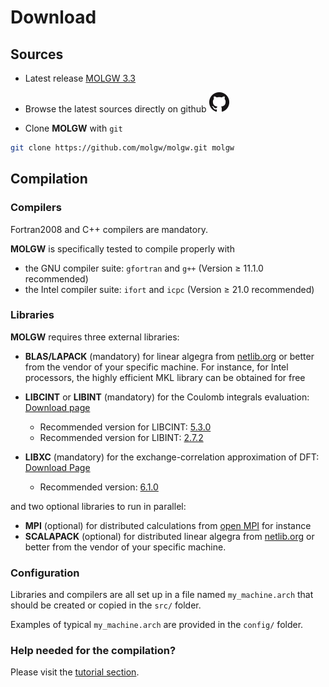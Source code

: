 # Download

## Sources

- Latest release [MOLGW 3.3](https://github.com/molgw/molgw/archive/v3.3.tar.gz)

- Browse the latest sources directly on github [![github](img/icon_github.png)](https://github.com/molgw/molgw)

- Clone **MOLGW** with `git` 
```sh
git clone https://github.com/molgw/molgw.git molgw
```

## Compilation

### Compilers

Fortran2008 and C++ compilers are mandatory.

**MOLGW** is specifically tested to compile properly with

- the GNU compiler suite: `gfortran` and `g++` (Version ≥ 11.1.0 recommended)
- the Intel compiler suite: `ifort` and `icpc` (Version ≥ 21.0 recommended)


### Libraries

**MOLGW** requires three external libraries:

- **BLAS/LAPACK** (mandatory) for linear algegra from [netlib.org](http://www.netlib.org) or better from the vendor of your specific machine.
For instance, for Intel processors, the highly efficient MKL library can be obtained for free

- **LIBCINT** or **LIBINT** (mandatory) for the Coulomb integrals evaluation: [Download page](https://github.com/sunqm/libcint/releases)
    - Recommended version for LIBCINT: [5.3.0](https://github.com/sunqm/libcint/releases/tag/v5.3.0)
    - Recommended version for LIBINT: [2.7.2](https://github.com/evaleev/libint/releases/tag/v2.7.2)

- **LIBXC** (mandatory) for the exchange-correlation approximation of DFT: [Download Page](https://www.tddft.org/programs/libxc/download/previous/)
    - Recommended version: [6.1.0](http://www.tddft.org/programs/libxc/down.php?file=6.1.0/libxc-6.1.0.tar.gz)

and two optional libraries to run in parallel:

- **MPI** (optional) for distributed calculations from [open MPI](http://www.open-mpi.org) for instance
- **SCALAPACK** (optional) for distributed linear algegra from [netlib.org](http://www.netlib.org) or better from the vendor of your specific machine.


### Configuration

Libraries and compilers are all set up in a file named `my_machine.arch` that should be created or copied in the `src/` folder.

Examples of typical `my_machine.arch` are provided in the `config/` folder.


### Help needed for the compilation?

Please visit the [tutorial section](tuto_compilation.md).
